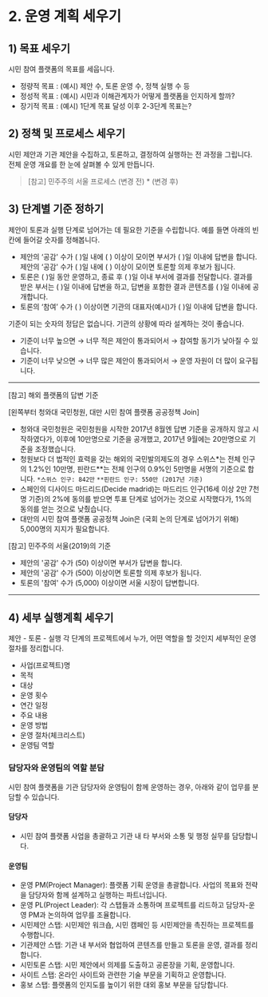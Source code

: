 # 2. 운영 계획 세우기

## 1) 목표 세우기

시민 참여 플랫폼의 목표를 세웁니다.

- 정량적 목표 : (예시) 제안 수, 토론 운영 수, 정책 실행 수 등
- 정성적 목표 : (예시) 시민과 이해관계자가 어떻게 플랫폼을 인지하게 할까?
- 장기적 목표 : (예시) 1단계 목표 달성 이후 2-3단계 목표는?

## 2) 정책 및 프로세스 세우기

시민 제안과 기관 제안을 수집하고, 토론하고, 결정하여 실행하는 전 과정을 그립니다. 전체 운영 개요를 한 눈에 살펴볼 수 있게 만듭니다.

> [참고] 민주주의 서울 프로세스
> (변경 전) \*
> (변경 후)

## 3) 단계별 기준 정하기

제안이 토론과 실행 단계로 넘어가는 데 필요한 기준을 수립합니다. 예를 들면 아래의 빈 칸에 들어갈 숫자를 정해봅니다.

- 제안의 ‘공감' 수가 ( )일 내에 ( ) 이상이 모이면 부서가 ( )일 이내에 답변을 합니다. 제안의 ‘공감' 수가 ( )일 내에 ( ) 이상이 모이면 토론할 의제 후보가 됩니다.
- 토론은 ( )일 동안 운영하고, 종료 후 ( )일 이내 부서에 결과를 전달합니다. 결과를 받은 부서는 ( )일 이내에 답변을 하고, 답변을 포함한 결과 콘텐츠를 ( )일 이내에 공개합니다.
- 토론의 ‘참여’ 수가 ( ) 이상이면 기관의 대표자(예시)가 ( )일 이내에 답변을 합니다.

기준이 되는 숫자의 정답은 없습니다. 기관의 상황에 따라 설계하는 것이 좋습니다.

- 기준이 너무 높으면 → 너무 적은 제안이 통과되어서 → 참여할 동기가 낮아질 수 있습니다.
- 기준이 너무 낮으면 → 너무 많은 제안이 통과되어서 → 운영 자원이 더 많이 요구됩니다.

---

[참고] 해외 플랫폼의 답변 기준

[왼쪽부터 청와대 국민청원, 대만 시민 참여 플랫폼 공공정책 Join]

- 청와대 국민청원은 국민청원을 시작한 2017년 8월엔 답변 기준을 공개하지 않고 시작하였다가, 이후에 10만명으로 기준을 공개했고, 2017년 9월에는 20만명으로 기준을 조정했습니다.
- 청원보다 더 법적인 효력을 갖는 해외의 국민발의제도의 경우 스위스\*는 전체 인구의 1.2%인 10만명, 핀란드\*\*는 전체 인구의 0.9%인 5만명을 서명의 기준으로 합니다. `*스위스 인구: 842만` `**핀란드 인구: 550만 (2017년 기준)`
- 스페인의 디사이드 마드리드(Decide madrid)는 마드리드 인구(16세 이상 2만 7천명 기준)의 2%에 동의를 받으면 투표 단계로 넘어가는 것으로 시작했다가, 1%의 동의를 얻는 것으로 낮췄습니다.
- 대만의 시민 참여 플랫폼 공공정책 Join은 (국회 논의 단계로 넘어가기 위해) 5,000명의 지지가 필요합니다.

[참고] 민주주의 서울(2019)의 기준

- 제안의 '공감' 수가 (50) 이상이면 부서가 답변을 합니다.
- 제안의 '공감' 수가 (500) 이상이면 토론할 의제 후보가 됩니다.
- 토론의 '참여' 수가 (5,000) 이상이면 서울 시장이 답변합니다.

---

## 4) 세부 실행계획 세우기

제안 - 토론 - 실행 각 단계의 프로젝트에서 누가, 어떤 역할을 할 것인지 세부적인 운영 절차를 정리합니다.

- 사업(프로젝트)명
- 목적
- 대상
- 운영 횟수
- 연간 일정
- 주요 내용
- 운영 방법
- 운영 절차(체크리스트)
- 운영팀 역할

### 담당자와 운영팀의 역할 분담

시민 참여 플랫폼을 기관 담당자와 운영팀이 함께 운영하는 경우, 아래와 같이 업무를 분담할 수 있습니다.

#### 담당자

- 시민 참여 플랫폼 사업을 총괄하고 기관 내 타 부서와 소통 및 행정 실무를 담당합니다.

#### 운영팀

- 운영 PM(Project Manager): 플랫폼 기획 운영을 총괄합니다. 사업의 목표와 전략을 담당자와 함께 설계하고 실행하는 파트너입니다.
- 운영 PL(Project Leader): 각 스탭들과 소통하며 프로젝트를 리드하고 담당자-운영 PM과 논의하여 업무를 조율합니다.
- 시민제안 스탭: 시민제안 워크숍, 시민 캠페인 등 시민제안을 촉진하는 프로젝트를 수행합니다.
- 기관제안 스탭: 기관 내 부서와 협업하여 콘텐츠를 만들고 토론을 운영, 결과를 정리합니다.
- 시민토론 스탭: 시민 제안에서 의제를 도출하고 공론장을 기획, 운영합니다.
- 사이트 스탭: 온라인 사이트와 관련한 기술 부문을 기획하고 운영합니다.
- 홍보 스탭: 플랫폼의 인지도를 높이기 위한 대외 홍보 부문을 담당합니다.
